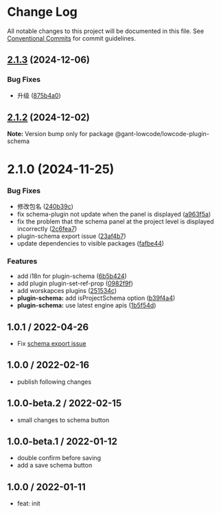 # Change Log

All notable changes to this project will be documented in this file.
See [Conventional Commits](https://conventionalcommits.org) for commit guidelines.

## [2.1.3](https://github.com/alibaba/lowcode-plugins/compare/v2.1.2...v2.1.3) (2024-12-06)


### Bug Fixes

* 升级 ([875b4a0](https://github.com/alibaba/lowcode-plugins/commit/875b4a0d3c2a073eef503c1b581cfb87d9f185ba))





## [2.1.2](https://github.com/alibaba/lowcode-plugins/compare/v2.1.1...v2.1.2) (2024-12-02)

**Note:** Version bump only for package @gant-lowcode/lowcode-plugin-schema





# 2.1.0 (2024-11-25)


### Bug Fixes

* 修改包名 ([240b39c](https://github.com/alibaba/lowcode-plugins/commit/240b39ccf025ad26d79591764b2eaf772c0d9960))
* fix schema-plugin not update when the panel is displayed ([a963f5a](https://github.com/alibaba/lowcode-plugins/commit/a963f5a378adf236f7ba93586396affe2024ab4b))
* fix the problem that the schema panel at the project level is displayed incorrectly ([2c6fea7](https://github.com/alibaba/lowcode-plugins/commit/2c6fea72713c765cbf12402d68aed144014255f5))
* plugin-schema export issue ([23af4b7](https://github.com/alibaba/lowcode-plugins/commit/23af4b7fba68b594a91668516478ca569501d9b4))
* update dependencies to visible packages ([fafbe44](https://github.com/alibaba/lowcode-plugins/commit/fafbe447030dd33784fad784942116be3c4f9fbc))


### Features

* add i18n for plugin-schema ([6b5b424](https://github.com/alibaba/lowcode-plugins/commit/6b5b4241674312d81bc68bf55702422a15defe28))
* add plugin plugin-set-ref-prop ([0982f9f](https://github.com/alibaba/lowcode-plugins/commit/0982f9f9183d7f3f55a8f15d43cf4fba12b36104))
* add worskapces plugins ([251534c](https://github.com/alibaba/lowcode-plugins/commit/251534cdff6075acfa071cb881e635c1e1fb68de))
* **plugin-schema:** add isProjectSchema option ([b39f4a4](https://github.com/alibaba/lowcode-plugins/commit/b39f4a48596d060ffa1ef3ba21250ecc29474dc6))
* **plugin-schema:** use latest engine apis ([1b5f54d](https://github.com/alibaba/lowcode-plugins/commit/1b5f54d4ae4f8ccc21bb9862b2c38a72411c1f27))





## 1.0.1 / 2022-04-26

* Fix [schema export issue](https://github.com/alibaba/lowcode-engine/issues/367)

## 1.0.0 / 2022-02-16

* publish following changes

## 1.0.0-beta.2 / 2022-02-15

* small changes to schema button

## 1.0.0-beta.1 / 2022-01-12

* double confirm before saving
* add a save schema button

## 1.0.0 / 2022-01-11

* feat: init
